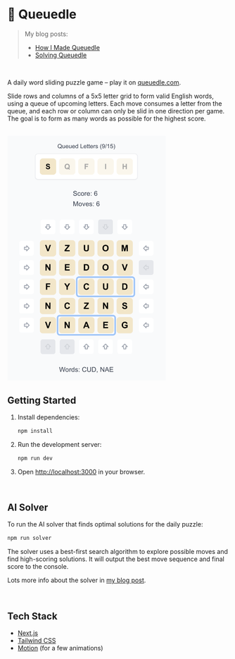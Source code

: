 # 🧩 Queuedle
> My blog posts:
> - [How I Made Queuedle](https://healeycodes.com/how-i-made-queuedle)
> - [Solving Queuedle](https://healeycodes.com/solving-queuedle)

<br>

A daily word sliding puzzle game – play it on [queuedle.com](https://queuedle.com).

Slide rows and columns of a 5x5 letter grid to form valid English words, using a queue of upcoming letters. Each move consumes a letter from the queue, and each row or column can only be slid in one direction per game. The goal is to form as many words as possible for the highest score.

<br>

<img src="https://github.com/healeycodes/queuedle/blob/main/public/preview.png" alt="A screenshot of a game of queuedle." width="360px">

<br>

## Getting Started

1. Install dependencies:
   ```bash
   npm install
   ```
2. Run the development server:
   ```bash
   npm run dev
   ```
3. Open [http://localhost:3000](http://localhost:3000) in your browser.

<br>

## AI Solver

To run the AI solver that finds optimal solutions for the daily puzzle:

```bash
npm run solver
```

The solver uses a best-first search algorithm to explore possible moves and find high-scoring solutions. It will output the best move sequence and final score to the console.

Lots more info about the solver in [my blog post](https://healeycodes.com/solving-queuedle).

<br>

## Tech Stack
- [Next.js](https://nextjs.org/)
- [Tailwind CSS](https://tailwindcss.com/)
- [Motion](https://www.npmjs.com/package/framer-motion) (for a few animations)
